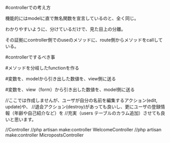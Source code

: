 
#controllerでの考え方

機能的にはmodelに直で無名関数を宣言しているのと、全く同じ。

わかりやすいように、分けているだけで、見た目上の分離。

その証拠にcontroller側でのuseのメソッドに、route側からメソッドをcallしている。


#controllerでするべき事

#メソッドを分岐したfunctionを作る

#変数を、modelから引き出した数値を、view側に送る

#変数を、view（form）から引き出した数値を、model側に送る




//ここでは作成しませんが、ユーザが自分の名前を編集するアクション(edit, update)や、
//退会アクション(destroy)があっても良いし、更にユーザの登録情報（年齢や自己紹介など）を
//充実（users テーブルのカラム追加）させても良いと思います。


//Controller
//php artisan make:controller WelcomeController
//php artisan make:controller MicropostsController